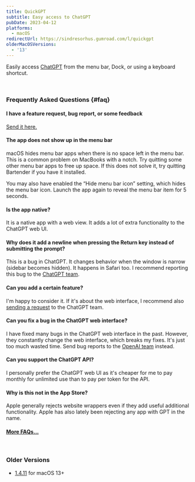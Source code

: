 ```yaml
---
title: QuickGPT
subtitle: Easy access to ChatGPT
pubDate: 2023-04-12
platforms:
  - macOS
redirectUrl: https://sindresorhus.gumroad.com/l/quickgpt
olderMacOSVersions:
  - '13'
---
```


Easily access [ChatGPT](https://www.zdnet.com/article/what-is-chatgpt-and-why-does-it-matter-heres-everything-you-need-to-know/) from the menu bar, Dock, or using a keyboard shortcut.

<br>

### Frequently Asked Questions {#faq}

#### I have a feature request, bug report, or some feedback

[Send it here.](https://sindresorhus.com/feedback?product=QuickGPT&referrer=Website-FAQ)

#### The app does not show up in the menu bar

macOS hides menu bar apps when there is no space left in the menu bar. This is a common problem on MacBooks with a notch. Try quitting some other menu bar apps to free up space. If this does not solve it, try quitting Bartender if you have it installed.

You may also have enabled the “Hide menu bar icon” setting, which hides the menu bar icon. Launch the app again to reveal the menu bar item for 5 seconds.

#### Is the app native?

It is a native app with a web view. It adds a lot of extra functionality to the ChatGPT web UI.

#### Why does it add a newline when pressing the Return key instead of submitting the prompt?

This is a bug in ChatGPT. It changes behavior when the window is narrow (sidebar becomes hidden). It happens in Safari too. I recommend reporting this bug to the [ChatGPT team](mailto:support@openai.com).

#### Can you add a certain feature?

I'm happy to consider it. If it's about the web interface, I recommend also [sending a request](mailto:support@openai.com) to the ChatGPT team.

#### Can you fix a bug in the ChatGPT web interface?

I have fixed many bugs in the ChatGPT web interface in the past. However, they constantly change the web interface, which breaks my fixes. It's just too much wasted time. Send bug reports to the [OpenAI team](mailto:support@openai.com) instead.

#### Can you support the ChatGPT API?

I personally prefer the ChatGPT web UI as it's cheaper for me to pay monthly for unlimited use than to pay per token for the API.

#### Why is this not in the App Store?

Apple generally rejects website wrappers even if they add useful additional functionality. Apple has also lately been rejecting any app with GPT in the name.

#### [More FAQs…](/apps/faq)

<br>

### Older Versions

- [1.4.11](https://github.com/sindresorhus/meta/files/14156246/QuickGPT.1.4.11.zip) for macOS 13+
